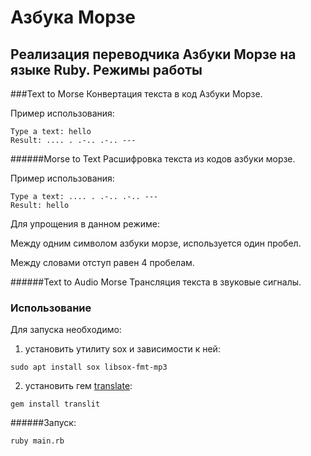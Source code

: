 # Азбука Морзе
Реализация переводчика Азбуки Морзе на языке Ruby.
Режимы работы
-------------------------
###Text to Morse
Конвертация текста в код Азбуки Морзе.

Пример использования:

```
Type a text: hello
Result: .... . .-.. .-.. --- 
```

######Morse to Text
Расшифровка текста из кодов азбуки морзе.

Пример использования:

```
Type a text: .... . .-.. .-.. ---
Result: hello
```

Для упрощения в данном режиме:

Между одним символом азбуки морзе, используется один пробел.

Между словами отступ равен 4 пробелам.


######Text to Audio Morse
Трансляция текста в звуковые сигналы.

### Использование
Для запуска необходимо: 
1) установить утилиту sox и зависимости к ней:

`sudo apt install sox libsox-fmt-mp3`

2) установить гем [translate](https://github.com/tjbladez/translit):

`gem install translit`

######Запуск:

```ruby main.rb```
